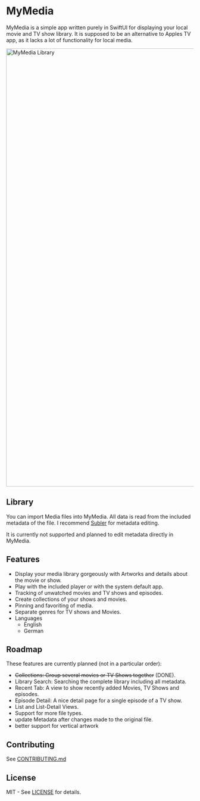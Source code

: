# MyMedia
MyMedia is a simple app written purely in SwiftUI for displaying your local movie and TV show library.
It is supposed to be an alternative to Apples TV app, as it lacks a lot of functionality for local media.

<img width="1177" alt="MyMedia Library" src="https://github.com/user-attachments/assets/2b68115d-d579-4662-acf2-d732898cff3e" />

## Library 
You can import Media files into MyMedia. All data is read from the included metadata of the file.
I recommend [Subler](https://github.com/SublerApp/Subler) for metadata editing.

It is currently not supported and planned to edit metadata directly in MyMedia.

## Features
 - Display your media library gorgeously with Artworks and details about the movie or show.
 - Play with the included player or with the system default app.
 - Tracking of unwatched movies and TV shows and episodes.
 - Create collections of your shows and movies.
 - Pinning and favoriting of media.
 - Separate genres for TV shows and Movies.
 - Languages
    - English
    - German

## Roadmap
These features are currently planned (not in a particular order):
 - ~~Collections: Group several movies or TV Shows together~~ (DONE).
 - Library Search: Searching the complete library including all metadata.
 - Recent Tab: A view to show recently added Movies, TV Shows and episodes.
 - Episode Detail: A nice detail page for a single episode of a TV show.
 - List and List-Detail Views.
 - Support for more file types.
 - update Metadata after changes made to the original file.
 - better support for vertical artwork



## Contributing
See [CONTRIBUTING.md](CONTRIBUTING.md)

## License
MIT - See [LICENSE](LICENSE) for details.
